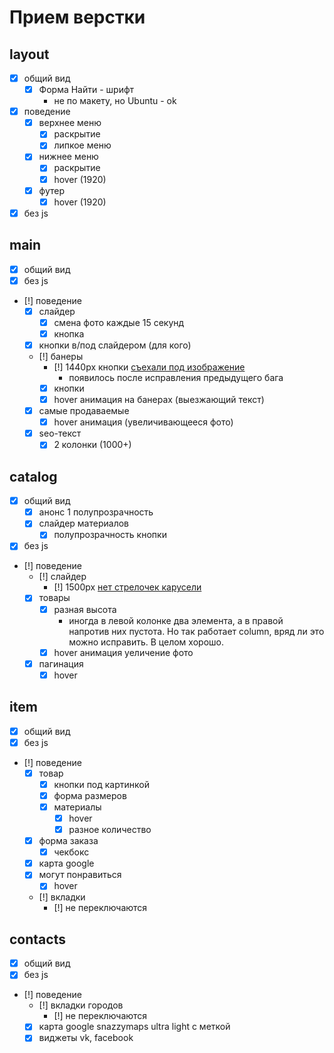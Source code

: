 # Прием верстки

## layout

 * [x] общий вид
   * [x] Форма Найти - шрифт
     * не по макету, но Ubuntu - ok
 * [x] поведение
   * [x] верхнее меню
     * [x] раскрытие
     * [x] липкое меню
   * [x] нижнее меню
     * [x] раскрытие
     * [x] hover (1920)
   * [x] футер
     *  [x] hover (1920)
 * [x] без js
 
## main

 * [x] общий вид
 * [x] без js
 * [!] поведение
   * [x] слайдер
     * [x] смена фото каждые 15 секунд
     * [x] кнопка
   * [x] кнопки в/под слайдером (для кого)
   * [!] банеры
     * [!] 1440px кнопки [съехали под изображение](main/1.png)
       * появилось после исправления предыдущего бага
     * [x] кнопки
     * [x] hover анимация на банерах (выезжающий текст)
   * [x] самые продаваемые
     * [x] hover анимация (увеличивающееся фото)
   * [x] seo-текст
     * [x] 2 колонки (1000+)
   
## catalog

 * [x] общий вид
    * [x] анонс 1 полупрозрачность
    * [x] слайдер материалов 
      * [x] полупрозрачность кнопки
 * [x] без js
 * [!] поведение
   * [!] слайдер
     * [!] 1500px [нет стрелочек карусели](catalog/1.png) 
   * [x] товары
     * [x] разная высота
       * иногда в левой колонке два элемента, а в правой 
         напротив них пустота. Но так работает column,
         вряд ли это можно исправить. В целом хорошо.
     * [x] hover анимация уеличение фото
   * [x] пагинация
     * [x] hover

## item

 * [x] общий вид
 * [x] без js
 * [!] поведение
   * [x] товар
     * [x] кнопки под картинкой
     * [x] форма размеров
     * [x] материалы
       * [x] hover
       * [x] разное количество
   * [x] форма заказа
     * [x] чекбокс
   * [x] карта google
   * [x] могут понравиться
     * [x] hover
   * [!] вкладки
     * [!] не переключаются
 
## contacts
 
 * [x] общий вид
 * [x] без js
 * [!] поведение
   * [!] вкладки городов
     * [!] не переключаются
   * [x] карта google snazzymaps ultra light с меткой
   * [x] виджеты vk, facebook
